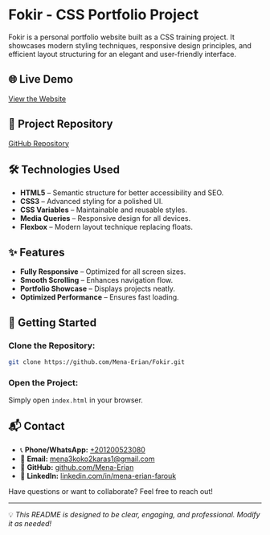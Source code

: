 # Fokir - CSS Portfolio Project

Fokir is a personal portfolio website built as a CSS training project. It showcases modern styling techniques, responsive design principles, and efficient layout structuring for an elegant and user-friendly interface.

## 🌐 Live Demo

[View the Website](https://mena-erian.github.io/Fokir/)

## 📂 Project Repository

[GitHub Repository](https://github.com/Mena-Erian/Fokir)

## 🛠 Technologies Used

-   **HTML5** – Semantic structure for better accessibility and SEO.
-   **CSS3** – Advanced styling for a polished UI.
-   **CSS Variables** – Maintainable and reusable styles.
-   **Media Queries** – Responsive design for all devices.
-   **Flexbox** – Modern layout technique replacing floats.

## ✨ Features

-   **Fully Responsive** – Optimized for all screen sizes.
-   **Smooth Scrolling** – Enhances navigation flow.
-   **Portfolio Showcase** – Displays projects neatly.
-   **Optimized Performance** – Ensures fast loading.

## 🚀 Getting Started

### Clone the Repository:

```bash
git clone https://github.com/Mena-Erian/Fokir.git
```

### Open the Project:

Simply open `index.html` in your browser.

## 📬 Contact

-   📞 **Phone/WhatsApp:** [+201200523080](tel:+201200523080)
-   📧 **Email:** [mena3koko2karas1@gmail.com](mailto:mena3koko2karas1@gmail.com)
-   🔗 **GitHub:** [github.com/Mena-Erian](https://github.com/Mena-Erian)
-   💼 **LinkedIn:** [linkedin.com/in/mena-erian-farouk](https://www.linkedin.com/in/mena-erian-farouk-904372255)

Have questions or want to collaborate? Feel free to reach out!

---

💡 _This README is designed to be clear, engaging, and professional. Modify it as needed!_
